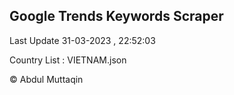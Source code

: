 

## Google Trends Keywords Scraper 
 
Last Update 31-03-2023 , 22:52:03

Country List :
VIETNAM.json



© Abdul Muttaqin 
